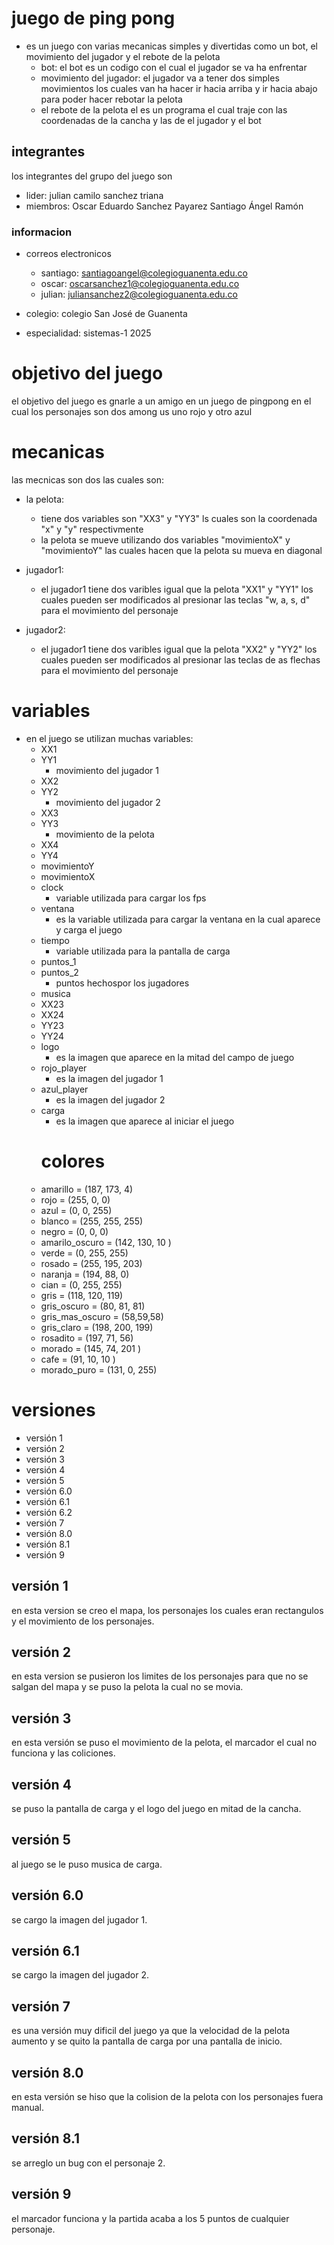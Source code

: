 # juego de ping pong
- es un juego con varias mecanicas simples y divertidas como un bot, el movimiento del jugador y el rebote de la pelota
    - bot: el bot es un codigo con el cual el jugador se va ha enfrentar 
    - movimiento del jugador: el jugador va a tener dos simples movimientos los cuales van ha hacer ir hacia arriba y ir hacia abajo para poder hacer rebotar la pelota
    - el rebote de la pelota el es un programa el cual traje con las coordenadas de la cancha y las de el jugador y el bot 
## integrantes 
los integrantes del grupo del juego son 
- lider:
    julian camilo sanchez triana
- miembros:
    Oscar Eduardo Sanchez Payarez
    Santiago Ángel Ramón

### informacion
- correos electronicos
    - santiago: santiagoangel@colegioguanenta.edu.co
    - oscar: oscarsanchez1@colegioguanenta.edu.co
    - julian: juliansanchez2@colegioguanenta.edu.co

- colegio: colegio San José de Guanenta
- especialidad: sistemas-1 2025

# objetivo del juego

el objetivo del juego es gnarle a un amigo en un juego de pingpong en el cual los personajes son dos among us uno rojo y otro azul

# mecanicas

las mecnicas son dos las cuales son: 
- la pelota:
    - tiene dos variables son "XX3" y "YY3" ls cuales son la coordenada "x" y "y" respectivmente
    - la pelota se mueve utilizando dos variables "movimientoX" y "movimientoY" las cuales hacen que la pelota su mueva en diagonal

- jugador1:
    - el jugador1 tiene dos varibles igual que la pelota "XX1" y  "YY1" los cuales pueden ser modificados al presionar las teclas "w, a, s, d" para el movimiento del personaje

- jugador2:
    - el jugador1 tiene dos varibles igual que la pelota "XX2" y  "YY2" los cuales pueden ser modificados al presionar las teclas de as flechas para el movimiento del personaje

# variables
- en el juego se utilizan muchas variables:
    - XX1
    - YY1
        - movimiento del jugador 1
    - XX2
    - YY2
        - movimiento del jugador 2
    - XX3
    - YY3
        - movimiento de la pelota
    - XX4
    - YY4
    - movimientoY
    - movimientoX
    - clock
        - variable utilizada para cargar los fps
    - ventana
        - es la variable utilizada para cargar la ventana en la cual aparece y carga el juego
    - tiempo
        - variable utilizada para la pantalla de carga
    - puntos_1
    - puntos_2
        - puntos hechospor los jugadores
    - musica
    - XX23
    - XX24
    - YY23
    - YY24
    - logo
        - es la imagen que aparece en la mitad del campo de juego
    - rojo_player
        - es la imagen del jugador 1
    - azul_player
        - es la imagen del jugador 2
    - carga
        - es la imagen que aparece al iniciar el juego
        # colores
    - amarillo = (187, 173, 4)
    - rojo = (255, 0, 0)
    - azul = (0, 0, 255)
    - blanco = (255, 255, 255)
    - negro = (0, 0, 0)
    - amarilo_oscuro = (142, 130, 10 )
    - verde = (0, 255, 255)
    - rosado = (255, 195, 203)
    - naranja = (194, 88, 0)
    - cian = (0, 255, 255)
    - gris = (118, 120, 119)
    - gris_oscuro = (80, 81, 81)
    - gris_mas_oscuro = (58,59,58)
    - gris_claro = (198, 200, 199)
    - rosadito = (197, 71, 56)
    - morado = (145, 74, 201 )
    - cafe = (91, 10, 10 )
    - morado_puro = (131, 0, 255)

# versiones
- versión 1
- versión 2
- versión 3
- versión 4
- versión 5
- versión 6.0
- versión 6.1
- versión 6.2
- versión 7
- versión 8.0
- versión 8.1
- versión 9

## versión 1
en esta version se creo el mapa, los personajes los cuales eran rectangulos y el movimiento de los personajes.

## versión 2
en esta version se pusieron los limites de los personajes para que no se salgan del mapa y se puso la pelota la cual no se movia.

## versión 3
en esta versión se puso el movimiento de la pelota, el marcador el cual no funciona y las coliciones.

## versión 4
se puso la pantalla de carga y el logo del juego en mitad de la cancha.

## versión 5 
al juego se le puso musica de carga.

## versión 6.0
se cargo la imagen del jugador 1.

## versión 6.1
se cargo la imagen del jugador 2.

## versión 7
es una versión muy dificil del juego ya que la velocidad de la pelota aumento y se quito la pantalla de carga por una pantalla de inicio.

## versión 8.0
en esta versión se hiso que la colision de la pelota con los personajes fuera manual.

## versión 8.1
se arreglo un bug con el personaje 2.

## versión 9
el marcador funciona y la partida acaba a los 5 puntos de cualquier personaje.